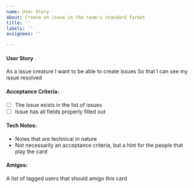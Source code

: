 ```yaml
---
name: User Story
about: Create an issue in the team's standard format
title: ''
labels: ''
assignees: ''

---
```


#### User Story
As a issue creature
I want to be able to create issues
So that I can see my issue resolved

#### Acceptance Criteria: 
- [ ] The issue exists in the list of issues
- [ ] Issue has all fields properly filled out

#### Tech Notes: 
- Notes that are technical in nature
- Not necessarily an acceptance criteria, but a hint for the people that play the card

#### Amigos: 
A list of tagged users that should amigo this card
